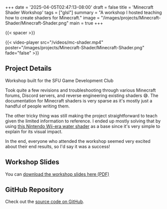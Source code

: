 +++
date = '2025-04-05T02:47:13-08:00'
draft = false
title = 'Minecraft Shader Workshop'
tags = ["glsl"]
summary = "A workshop I hosted teaching how to create shaders for Minecraft."
image = "/images/projects/Minecraft-Shader/Minecraft-Shader.png"
main = true
+++

{{< spacer >}}

{{< video-player src="/videos/mc-shader.mp4" poster="/images/projects/Minecraft-Shader/Minecraft-Shader.png" fade="false" >}}

## Project Details

Workshop built for the SFU Game Development Club

Took quite a few revisions and troubleshooting through various Minecraft forums, Discord servers, and reverse engineering existing shaders 😅. The documentation for Minecraft shaders is very sparse as it's mostly just a handful of people writing them.

The other tricky thing was still making the project straightforward to teach given the limited information to reference. I ended up mostly solving that by using [this Nintendo Wii-era water shader](https://youtu.be/8rCRsOLiO7k?si=nMAygUSA3lcX6Y1W) as a base since it's very simple to explain for its visual impact.

In the end, everyone who attended the workshop seemed very excited about their end results, so I'd say it was a success!

## Workshop Slides

You can [download the workshop slides here (PDF)](/shader-workshop-slides.pdf)

## GitHub Repository

Check out the [source code on GitHub](https://github.com/Lingo56/mc-water).
